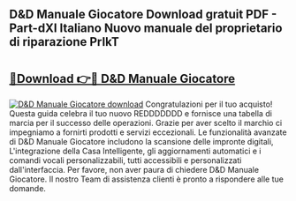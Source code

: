 ## D&D Manuale Giocatore Download gratuit PDF - Part-dXI Italiano Nuovo manuale del proprietario di riparazione PrIkT

# <h2><a href="http://dfft5r7.blite.top/?on=D%26D+Manuale+Giocatore">🔗Download 👉🔴 D&D Manuale Giocatore</a></h2>

[![D&D Manuale Giocatore download](https://i.imgur.com/lujVjoI.png)](http://dfft5r7.blite.top/?on=D%26D+Manuale+Giocatore)
Congratulazioni per il tuo acquisto! Questa guida celebra il tuo nuovo REDDDDDDD e fornisce una tabella di marcia per il successo delle operazioni. Grazie per aver scelto il marchio ci impegniamo a fornirti prodotti e servizi eccezionali. Le funzionalità avanzate di D&D Manuale Giocatore includono la scansione delle impronte digitali, L'integrazione della Casa Intelligente, gli aggiornamenti automatici e i comandi vocali personalizzabili, tutti accessibili e personalizzati dall'interfaccia. Per favore, non aver paura di chiedere D&D Manuale Giocatore. Il nostro Team di assistenza clienti è pronto a rispondere alle tue domande.
